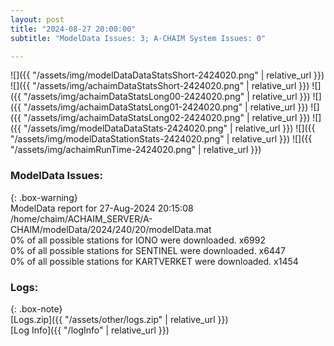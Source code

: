 ```yaml
---
layout: post
title: "2024-08-27 20:00:00"
subtitle: "ModelData Issues: 3; A-CHAIM System Issues: 0"

---
```


![]({{ "/assets/img/modelDataDataStatsShort-2424020.png" | relative_url }})
![]({{ "/assets/img/achaimDataStatsShort-2424020.png" | relative_url }})
![]({{ "/assets/img/achaimDataStatsLong00-2424020.png" | relative_url }})
![]({{ "/assets/img/achaimDataStatsLong01-2424020.png" | relative_url }})
![]({{ "/assets/img/achaimDataStatsLong02-2424020.png" | relative_url }})
![]({{ "/assets/img/modelDataDataStats-2424020.png" | relative_url }})
![]({{ "/assets/img/modelDataStationStats-2424020.png" | relative_url }})
![]({{ "/assets/img/achaimRunTime-2424020.png" | relative_url }})


### ModelData Issues:  
  
{: .box-warning}  
 ModelData report for 27-Aug-2024 20:15:08   
 /home/chaim/ACHAIM_SERVER/A-CHAIM/modelData/2024/240/20/modelData.mat   
 0% of all possible stations for IONO were downloaded. x6992   
 0% of all possible stations for SENTINEL were downloaded. x6447   
 0% of all possible stations for KARTVERKET were downloaded. x1454   
  


### Logs:  
  
{: .box-note}  
[Logs.zip]({{ "/assets/other/logs.zip" | relative_url }})  
[Log Info]({{ "/logInfo" | relative_url }})  
